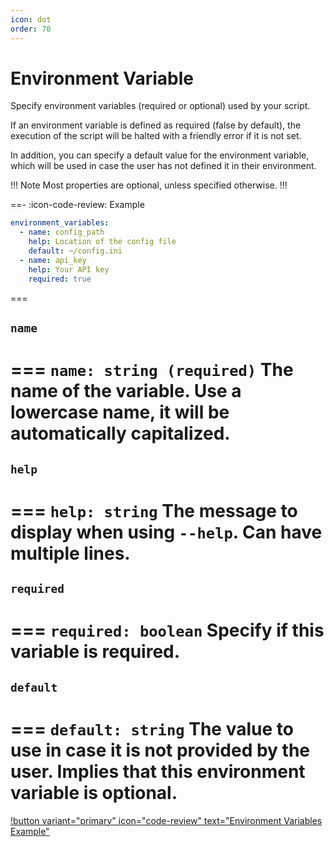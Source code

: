 ```yaml
---
icon: dot
order: 70
---
```


# Environment Variable

Specify environment variables (required or optional) used by your script.

If an environment variable is defined as required (false by default), the
execution of the script will be halted with a friendly error if it is not set.

In addition, you can specify a default value for the environment variable, which
will be used in case the user has not defined it in their environment.

!!! Note
Most properties are optional, unless specified otherwise.
!!!

==- :icon-code-review: Example
```yaml bashly.yml
environment_variables:
  - name: config_path
    help: Location of the config file
    default: ~/config.ini
  - name: api_key
    help: Your API key
    required: true
```
===

## `name`

=== `name: string (required)`
The name of the variable. Use a lowercase name, it will be automatically capitalized.
===

## `help`

=== `help: string`
The message to display when using `--help`. Can have multiple lines.
===

## `required`

=== `required: boolean`
Specify if this variable is required.
===

## `default`

=== `default: string`
The value to use in case it is not provided by the user. Implies that this environment variable is optional.
===

[!button variant="primary" icon="code-review" text="Environment Variables Example"](https://github.com/DannyBen/bashly/tree/master/examples/environment-variables#readme)